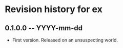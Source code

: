 # Revision history for ex

## 0.1.0.0 -- YYYY-mm-dd

* First version. Released on an unsuspecting world.
